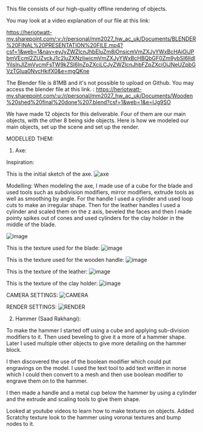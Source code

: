 This file consists of our high-quality offline rendering of objects.

You may look at a video explanation of our file at this link: 

https://heriotwatt-my.sharepoint.com/:v:/r/personal/mm2027_hw_ac_uk/Documents/BLENDER%20FINAL%20PRESENTATION%20FILE.mp4?csf=1&web=1&nav=eyJyZWZlcnJhbEluZm8iOnsicmVmZXJyYWxBcHAiOiJPbmVEcml2ZUZvckJ1c2luZXNzIiwicmVmZXJyYWxBcHBQbGF0Zm9ybSI6IldlYiIsInJlZmVycmFsTW9kZSI6InZpZXciLCJyZWZlcnJhbFZpZXciOiJNeUZpbGVzTGlua0NvcHkifX0&e=mgQKne

The Blender file is 81MB and it's not possible to upload on Github. You may access the blender file at this link. :
https://heriotwatt-my.sharepoint.com/:u:/r/personal/mm2027_hw_ac_uk/Documents/Wooden%20shed%20final%20done%207.blend?csf=1&web=1&e=lJg9SO

We have made 12 objects for this deliverable. Four of them are our main 
objects, with the other 8 being side objects. Here is how we modeled our main objects, set up the scene and set up the render.

MODELLED THEM:

1. Axe:

Inspiration:

This is the initial sketch of the axe.
![axe](https://github.com/user-attachments/assets/2b192534-67f5-4ac1-9779-827de34798a0)

Modelling:
When modeling the axe, I made use of a cube for the blade and used tools such as subdivision modifiers, mirror modifiers, extrude tools as well as smoothing by angle. For the handle I used a cylinder and used loop cuts to make an irregular shape. Then for the leather handles I used a cylinder and scaled them on the z axis, beveled the faces and then I made pointy spikes out of cones and used cylinders for the clay holder in the middle of the blade.

![image](https://github.com/user-attachments/assets/7d109371-9751-4126-8199-be5eb576b0d4)

This is the texture used for the blade:
![image](https://github.com/user-attachments/assets/bf20ee8a-6057-4969-bee4-b47a46f66851)

This is the texture used for the wooden handle:
![image](https://github.com/user-attachments/assets/fc6ab09b-7697-48a0-8780-78469a31b052)

This is the texture of the leather:
![image](https://github.com/user-attachments/assets/c1d074b4-76c2-4101-b3ff-fc0b3c8d1107)

This is the texture of the clay holder:
![image](https://github.com/user-attachments/assets/2ec54a45-da22-4b77-909e-eeeff6b5d846)



CAMERA SETTINGS:
![CAMERA](https://github.com/user-attachments/assets/d24c8903-48d9-4f2a-9b93-39812e28fd65)


RENDER SETTINGS:
![RENDER](https://github.com/user-attachments/assets/2ccb6557-e0db-4612-b0a8-3c4a2b97b8ff)

2. Hammer (Saad Rakhangi):
  
To make the hammer I started off using a cube and applying sub-division modifiers to it. Then used beveling to give it a more of a hammer shape. Later I used multiple other objects to give more detailing on the hammer block.

I then discovered the use of the boolean modifier which could put engravings on the model. I used the text tool to add text written in norse which I could then convert to a mesh and then use boolean modifier to engrave them on to the hammer. 

I then made a handle and a metal cup below the hammer by using a cylinder and the extrude and scaling tools to give them shape. 

Looked at youtube videos to learn how to make textures on objects. Added Scratchy texture look to the hammer using voronai textures and bump nodes to it.

